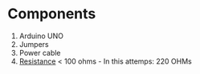 # Components
1. Arduino UNO
2. Jumpers
3. Power cable
4. [Resistance](https://www.mouser.pe/technical-resources/conversion-calculators/resistor-color-code-calculator) < 100 ohms
       - In this attemps: 220 OHMs
